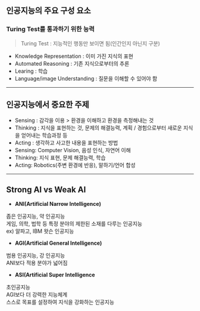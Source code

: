 ## 인공지능의 주요 구성 요소

### Turing Test를 통과하기 위한 능력


> Turing Test : 지능적인 행동만 보이면 됨(인간인지 아닌지 구분)

- Knowledge Representation : 이미 가진 지식의 표현
- Automated Reasoning : 기존 지식으로부터의 추론
- Learing : 학습
- Language/image Understanding : 질문을 이해할 수 있어야 함 
---
## 인공지능에서 중요한 주제
- Sensing :  감각을 이용 > 환경을 이해하고 환경을 측정해내는 것
- Thinking : 지식을 표현하는 것, 문제의 해결능력, 계획 / 경험으로부터 새로운 지식을 얻어내는 학습과정 등
- Acting : 생각하고 사고한 내용을 표현하는 방법
- Sensing: Computer Vision, 음성 인식, 자연어 이해
- Thinking: 지식 표현, 문제 해결능력, 학습
- Acting: Robotics(주변 환경에 반응), 말하기/언어 합성
---
## Strong AI vs Weak AI
- **ANI(Artificial Narrow Intelligence)**

좁은 인공지능, 약 인공지능   
게임, 의학, 법학 등 특정 분야의 제한된 소재를 다루는 인공지능   
ex) 알파고, IBM 왓슨 인공지능

- **AGI(Artificial General Intelligence)**

범용 인공지능, 강 인공지능   
ANI보다 적용 분야가 넓어짐

- **ASI(Artificial Super Intelligence**

초인공지능   
AGI보다 더 강력한 지능체계   
스스로 목표를 설정하여 지식을 강화하는 인공지능
